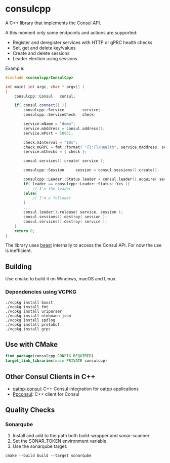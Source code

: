# consulcpp

A C++ library that implements the Consul API.

A this moment only some endpoints and actions are supported:

- Register and deregister services with HTTP or gPRC health checks
- Set, get and delete key/values
- Create and delete sessions
- Leader election using sessions

Example:

```c++
#include <consulcpp/ConsulCpp>

int main( int argc, char * argv[] )
{
    consulcpp::Consul   consul;

    if( consul.connect() ){
        consulcpp::Service        service;
        consulcpp::ServiceCheck   check;

        service.mName = "demo";
        service.mAddress = consul.address();
        service.mPort = 50051;

        check.mInterval = "10s";
        check.mGRPC = fmt::format( "{}:{}/Health", service.mAddress, service.mPort );
        service.mChecks = { check };

        consul.services().create( service );

        consulcpp::Session     session = consul.sessions().create();

        consulcpp::Leader::Status leader = consul.leader().acquire( service, session );
        if( leader == consulcpp::Leader::Status::Yes ){
            // I'm the leader
        }else{
            // I'm a follower
        }
        ...
        consul.leader().release( service, session );
        consul.sessions().destroy( session );
        consul.services().destroy( service );
    }
    return 0;
}
```

The library uses [beast](https://www.boost.org/doc/libs/develop/libs/beast/doc/html/index.html) internally to access the Consul API. For now the use is inefficient.

## Building

Use cmake to build it on Windows, macOS and Linux.

### Dependencies using VCPKG

```shell
./vcpkg install boost
./vcpkg install fmt
./vcpkg install uriparser
./vcpkg install nlohmann-json
./vcpkg install spdlog
./vcpkg install protobuf
./vcpkg install grpc
```

## Use with CMake

```CMake
find_package(consulcpp CONFIG REQUIRED)
target_link_libraries(main PRIVATE consulcpp)
```

## Other Consul Clients in C++

- [oatpp-consul](https://github.com/oatpp/oatpp-consul): C++ Consul integration for oatpp applications
- [Ppconsul](https://github.com/oliora/ppconsul): C++ client for Consul

## Quality Checks

### Sonarqube

1. Install and add to the path both build-wrapper and sonar-scanner
2. Set the SONAR_TOKEN environment variable
3. Use the sonarqube target:

```shell
cmake --build build --target sonarqube
```

